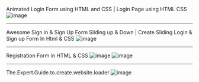 Animated Login Form using HTML and CSS | Login Page using HTML CSS
![image](https://github.com/Main-Key-Code/HTMLandCSS/assets/72923266/58880415-5aa2-4318-9b5e-5f460378c98d)
***
Awesome Sign in & Sign Up Form Sliding up & Down | Create Sliding Login & Sign up Form In Html & CSS
![image](https://github.com/Main-Key-Code/HTMLandCSS/assets/72923266/89ce1f58-9050-43e7-9f7a-235d47d00a6b)
***
Registration Form in HTML & CSS
![image](https://github.com/Main-Key-Code/HTMLandCSS/assets/72923266/38120449-52d5-440f-9661-bdac5f7b441a)
![image](https://github.com/Main-Key-Code/HTMLandCSS/assets/72923266/6cc5d18e-e391-4abf-854b-fc4a8995a1f1)
***
The.Expert.Guide.to.create.website.loader 
![image](https://github.com/Main-Key-Code/HTMLandCSS/assets/72923266/36143072-8f5c-439e-a534-b70c1711a69c)
